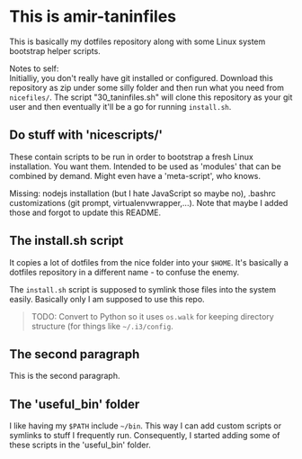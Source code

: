 This is amir-taninfiles
=======================

This is basically my dotfiles repository along with some Linux system bootstrap helper scripts.

Notes to self:  
Initialliy, you don't really have git installed or configured. Download this repository as zip under some silly folder and then run what you need from `nicefiles/`. The script "30_taninfiles.sh" will clone this repository as your git user and then eventually it'll be a go for running `install.sh`.


## Do stuff with 'nicescripts/'

These contain scripts to be run in order to bootstrap a fresh Linux installation. You want them. Intended to be used as 'modules' that can be combined by demand. Might even have a 'meta-script', who knows.

Missing: nodejs installation (but I hate JavaScript so maybe no), .bashrc customizations (git prompt, virtualenvwrapper,...). Note that maybe I added those and forgot to update this README.


## The install.sh script

It copies a lot of dotfiles from the nice folder into your `$HOME`. It's
basically a dotfiles repository in a different name - to confuse the enemy.

The `install.sh` script is supposed to symlink those files into the system
easily.  Basically only I am supposed to use this repo.

> TODO: Convert to Python so it uses `os.walk` for keeping directory structure (for things like `~/.i3/config`.


## The second paragraph

This is the second paragraph.


## The 'useful_bin' folder

I like having my `$PATH` include `~/bin`. This way I can add custom scripts or symlinks to stuff I frequently run.
Consequently, I started adding some of these scripts in the 'useful_bin' folder.
